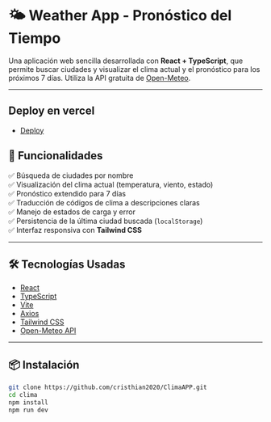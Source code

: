# 🌤️ Weather App - Pronóstico del Tiempo

Una aplicación web sencilla desarrollada con **React + TypeScript**, que permite buscar ciudades y visualizar el clima actual y el pronóstico para los próximos 7 días. Utiliza la API gratuita de [Open-Meteo](https://open-meteo.com/).

---
## Deploy en vercel
- [Deploy](https://clima-app-xi-liard.vercel.app/)

## 🚀 Funcionalidades

✅ Búsqueda de ciudades por nombre  
✅ Visualización del clima actual (temperatura, viento, estado)  
✅ Pronóstico extendido para 7 días  
✅ Traducción de códigos de clima a descripciones claras  
✅ Manejo de estados de carga y error  
✅ Persistencia de la última ciudad buscada (`localStorage`)  
✅ Interfaz responsiva con **Tailwind CSS**

---

## 🛠️ Tecnologías Usadas

- [React](https://reactjs.org/)
- [TypeScript](https://www.typescriptlang.org/)
- [Vite](https://vitejs.dev/)
- [Axios](https://axios-http.com/)
- [Tailwind CSS](https://tailwindcss.com/)
- [Open-Meteo API](https://open-meteo.com/)

---

## 📦 Instalación

```bash
git clone https://github.com/cristhian2020/ClimaAPP.git
cd clima
npm install
npm run dev
